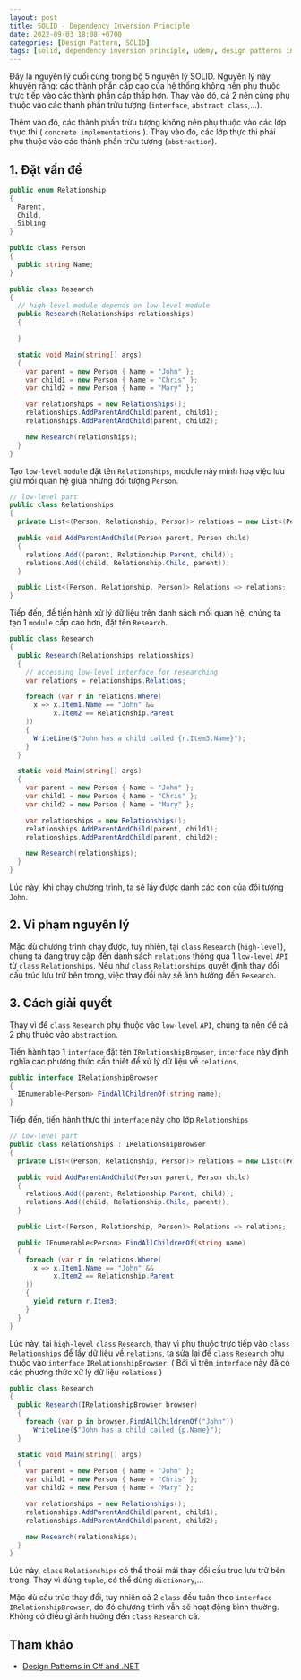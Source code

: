 ```yaml
---
layout: post
title: SOLID - Dependency Inversion Principle
date: 2022-09-03 18:08 +0700
categories: [Design Pattern, SOLID]
tags: [solid, dependency inversion principle, udemy, design patterns in c# and .net]
---
```


Đây là nguyên lý cuối cùng trong bộ 5 nguyên lý SOLID. Nguyên lý này khuyên rằng:
các thành phần cấp cao của hệ thống không nên phụ thuộc trực tiếp vào các thành
phần cấp thấp hơn. Thay vào đó, cả 2 nên cùng phụ thuộc vào các thành phần trừu
tượng (`interface`, `abstract class`,...).

Thêm vào đó, các thành phần trừu tượng không nên phụ thuộc vào các lớp thực thi (
  `concrete implementations`
).
Thay vào đó, các lớp thực thi phải phụ thuộc vào các thành phần trừu tượng (`abstraction`).

<!--more-->

## 1. Đặt vấn đề

```csharp
public enum Relationship
{
  Parent,
  Child,
  Sibling
}

public class Person
{
  public string Name;
}

public class Research
{
  // high-level module depends on low-level module
  public Research(Relationships relationships)
  {

  }

  static void Main(string[] args)
  {
    var parent = new Person { Name = "John" };
    var child1 = new Person { Name = "Chris" };
    var child2 = new Person { Name = "Mary" };

    var relationships = new Relationships();
    relationships.AddParentAndChild(parent, child1);
    relationships.AddParentAndChild(parent, child2);

    new Research(relationships);
  }
}
```

Tạo `low-level` `module` đặt tên `Relationships`, module này minh hoạ việc lưu giữ mối
quan hệ giữa những đối tượng `Person`.

```csharp
// low-level part
public class Relationships
{
  private List<(Person, Relationship, Person)> relations = new List<(Person, Relationship, Person)>();

  public void AddParentAndChild(Person parent, Person child)
  {
    relations.Add((parent, Relationship.Parent, child));
    relations.Add((child, Relationship.Child, parent));
  }

  public List<(Person, Relationship, Person)> Relations => relations;
}
```

Tiếp đến, để tiến hành xử lý dữ liệu trên danh sách mối quan hệ, chúng ta tạo 1 `module`
cấp cao hơn, đặt tên `Research`.

```csharp
public class Research
{
  public Research(Relationships relationships)
  {
    // accessing low-level interface for researching
    var relations = relationships.Relations;

    foreach (var r in relations.Where(
      x => x.Item1.Name == "John" &&
           x.Item2 == Relationship.Parent
    ))
    {
      WriteLine($"John has a child called {r.Item3.Name}");
    }
  }

  static void Main(string[] args)
  {
    var parent = new Person { Name = "John" };
    var child1 = new Person { Name = "Chris" };
    var child2 = new Person { Name = "Mary" };

    var relationships = new Relationships();
    relationships.AddParentAndChild(parent, child1);
    relationships.AddParentAndChild(parent, child2);

    new Research(relationships);
  }
}
```

Lúc này, khi chạy chương trình, ta sẽ lấy được danh các con của đối tượng `John`.

## 2. Vi phạm nguyên lý

Mặc dù chương trình chạy được, tuy nhiên, tại `class` `Research` (`high-level`), chúng
ta đang truy cập đến danh sách `relations` thông qua 1 `low-level` `API` từ
`class` `Relationships`. Nếu như `class` `Relationships` quyết định thay đổi cấu
trúc lưu trữ bên trong, việc thay đổi này sẽ ảnh hưởng đến `Research`.

## 3. Cách giải quyết

Thay vì để `class` `Research` phụ thuộc vào `low-level` `API`, chúng ta nên để
cả 2 phụ thuộc vào `abstraction`.

Tiến hành tạo 1 `interface` đặt tên `IRelationshipBrowser`, `interface` này
định nghĩa các phương thức cần thiết để xử lý dữ liệu về `relations`.

```csharp
public interface IRelationshipBrowser
{
  IEnumerable<Person> FindAllChildrenOf(string name);
}
```

Tiếp đến, tiến hành thực thi `interface` này cho lớp `Relationships`

```csharp
// low-level part
public class Relationships : IRelationshipBrowser
{
  private List<(Person, Relationship, Person)> relations = new List<(Person, Relationship, Person)>();

  public void AddParentAndChild(Person parent, Person child)
  {
    relations.Add((parent, Relationship.Parent, child));
    relations.Add((child, Relationship.Child, parent));
  }

  public List<(Person, Relationship, Person)> Relations => relations;

  public IEnumerable<Person> FindAllChildrenOf(string name)
  {
    foreach (var r in relations.Where(
      x => x.Item1.Name == "John" &&
           x.Item2 == Relationship.Parent
    ))
    {
      yield return r.Item3;
    }
  }
}
```

Lúc này, tại `high-level` `class` `Research`, thay vì phụ thuộc trực tiếp
vào `class` `Relationships` để lấy dữ liệu về `relations`, ta sửa lại
để `class` `Research` phụ thuộc vào `interface` `IRelationshipBrowser`. (
  Bởi vì trên `interface` này đã có các phương thức xử lý dữ liệu `relations`
)

```csharp
public class Research
{
  public Research(IRelationshipBrowser browser)
  {
    foreach (var p in browser.FindAllChildrenOf("John"))
      WriteLine($"John has a child called {p.Name}");
  }

  static void Main(string[] args)
  {
    var parent = new Person { Name = "John" };
    var child1 = new Person { Name = "Chris" };
    var child2 = new Person { Name = "Mary" };

    var relationships = new Relationships();
    relationships.AddParentAndChild(parent, child1);
    relationships.AddParentAndChild(parent, child2);

    new Research(relationships);
  }
}
```

Lúc này, `class` `Relationships` có thể thoải mái thay đổi cấu trúc lưu
trữ bên trong. Thay vì dùng `tuple`, có thể dùng `dictionary`,...

Mặc dù cấu trúc thay đổi, tuy nhiên cả 2 `class` đều tuân theo `interface`
`IRelationshipBrowser`, do đó chương trình vẫn sẽ hoạt động bình thường.
Không có điều gì ảnh hưởng đến `class` `Research` cả.

## Tham khảo

- [Design Patterns in C# and .NET](https://www.udemy.com/course/design-patterns-csharp-dotnet/)
